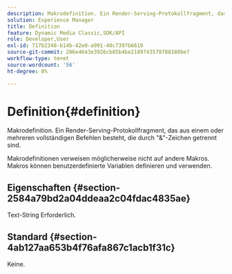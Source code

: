 ```yaml
---
description: Makrodefinition. Ein Render-Serving-Protokollfragment, das aus einem oder mehreren vollständigen Befehlen besteht, die durch "&"-Zeichen getrennt sind.
solution: Experience Manager
title: Definition
feature: Dynamic Media Classic,SDK/API
role: Developer,User
exl-id: 717b2348-b14b-42e0-a991-40c7397b6619
source-git-commit: 206e4643e3926cb85b4be2189743578f88180be7
workflow-type: tm+mt
source-wordcount: '56'
ht-degree: 8%

---
```


# Definition{#definition}

Makrodefinition. Ein Render-Serving-Protokollfragment, das aus einem oder mehreren vollständigen Befehlen besteht, die durch &quot;&amp;&quot;-Zeichen getrennt sind.

Makrodefinitionen verweisen möglicherweise nicht auf andere Makros. Makros können benutzerdefinierte Variablen definieren und verwenden.

## Eigenschaften {#section-2584a79bd2a04ddeaa2c04fdac4835ae}

Text-String Erforderlich.

## Standard {#section-4ab127aa653b4f76afa867c1acb1f31c}

Keine.
